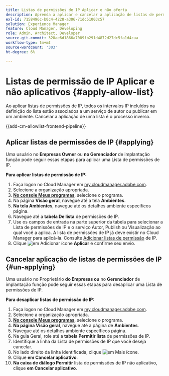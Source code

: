 ```yaml
---
title: Listas de permissões de IP Aplicar e não oferta
description: Aprenda a aplicar e cancelar a aplicação de listas de permissões de IP em ambientes do Cloud Manager.
exl-id: 7158496c-b0c4-4228-a306-71dc51003c57
solution: Experience Manager
feature: Cloud Manager, Developing
role: Admin, Architect, Developer
source-git-commit: 328ae6d1866a7089fb291d4872d27dc5fa1d4caa
workflow-type: tm+mt
source-wordcount: '303'
ht-degree: 6%

---
```



# Listas de permissão de IP Aplicar e não aplicativos {#apply-allow-list}

Ao aplicar listas de permissões de IP, todos os intervalos IP incluídos na definição do lista estão associados a um serviço de autor ou publicar em um ambiente. Cancelar a aplicação de uma lista é o processo inverso.

{{add-cm-allowlist-frontend-pipeline}}

## Aplicar listas de permissões de IP {#applying}

Uma usuário no **Empresas Owner** ou **no Gerenciador** de implantação função pode seguir essas etapas para aplicar uma Lista de permissões de IP.

**Para aplicar listas de permissão de IP:**

1. Faça logon no Cloud Manager em [my.cloudmanager.adobe.com](https://my.cloudmanager.adobe.com/).
1. Selecione a organização apropriada.
1. **[No console Meus programas](/help/implementing/cloud-manager/navigation.md#my-programs)**, selecione o programa.
1. Na página **Visão geral**, navegue até a tela **Ambientes**.
1. **Na tela Ambientes**, navegue até os detalhes ambiente específicos página.
1. Navegue até a **tabela De lista** de permissões de IP.
1. Use os campos de entrada na parte superior da tabela para selecionar a Lista de permissões de IP e o serviço Autor, Publish ou Visualização ao qual você a aplica.
A lista de permissões de IP já deve existir no Cloud Manager para aplicá-la. Consulte [Adicionar listas de permissão](/help/implementing/cloud-manager/ip-allow-lists/add-ip-allow-lists.md) de IP.
1. Clique ![em Adicionar ícone](https://spectrum.adobe.com/static/icons/workflow_18/Smock_Add_18_N.svg) **Aplicar** e confirme seu envio.

## Cancelar aplicação de listas de permissões de IP {#un-applying}

Uma usuário no Proprietário **do Empresas ou** no **Gerenciador** de implantação função pode seguir essas etapas para desaplicar uma Lista de permissões de IP.

**Para desaplicar listas de permissão de IP:**

1. Faça logon no Cloud Manager em [my.cloudmanager.adobe.com](https://my.cloudmanager.adobe.com/).
1. Selecione a organização apropriada.
1. **[No console Meus programas](/help/implementing/cloud-manager/navigation.md#my-programs)**, selecione o programa.
1. **Na página Visão geral**, navegue até a página de **Ambientes**.
1. Navegue até os detalhes ambiente específicos página.
1. Na guia Geral, role até a **tabela Permitir lista** de permissões de IP.
1. Identifique a linha da Lista de permissões de IP que você deseja cancelar.
1. No lado direito da linha identificada, clique ![em Mais ícone](https://spectrum.adobe.com/static/icons/workflow_18/Smock_More_18_N.svg).
1. Clique **em Cancelar aplicativo**.
1. **Na caixa de diálogo Permitir** lista de permissões de IP não aplicativo, clique **em Cancelar aplicativo**.
